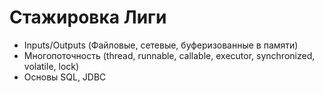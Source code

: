 # Стажировка Лиги

* Inputs/Outputs (Файловые, сетевые, буферизованные в памяти)
* Многопоточность (thread, runnable, callable, executor, synchronized, volatile, lock)
* Основы SQL, JDBC
